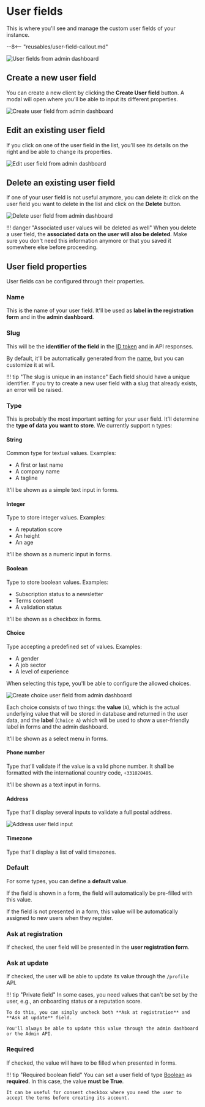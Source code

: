 # User fields

This is where you'll see and manage the custom user fields of your instance.

--8<-- "reusables/user-field-callout.md"

![User fields from admin dashboard](/assets/images/admin-user-fields.png)

## Create a new user field

You can create a new client by clicking the **Create User field** button. A modal will open where you'll be able to input its different properties.

![Create user field from admin dashboard](/assets/images/admin-user-fields-create.png)

## Edit an existing user field

If you click on one of the user field in the list, you'll see its details on the right and be able to change its properties.

![Edit user field from admin dashboard](/assets/images/admin-user-fields-edit.png)

## Delete an existing user field

If one of your user field is not useful anymore, you can delete it: click on the user field you want to delete in the list and click on the **Delete** button.

![Delete user field from admin dashboard](/assets/images/admin-user-fields-delete.png)

!!! danger "Associated user values will be deleted as well"
    When you delete a user field, the **associated data on the user will also be deleted**. Make sure you don't need this information anymore or that you saved it somewhere else before proceeding.

## User field properties

User fields can be configured through their properties.

### Name

This is the name of your user field. It'll be used as **label in the registration form** and in the **admin dashboard**.

### Slug

This will be the **identifier of the field** in the [ID token](../getting-started/oauth2.md#access-token-and-id-token) and in API responses.

By default, it'll be automatically generated from the [name](#name), but you can customize it at will.

!!! tip "The slug is unique in an instance"
    Each field should have a unique identifier. If you try to create a new user field with a slug that already exists, an error will be raised.

### Type

This is probably the most important setting for your user field. It'll determine the **type of data you want to store**. We currently support n types:

#### String

Common type for textual values. Examples:

* A first or last name
* A company name
* A tagline

It'll be shown as a simple text input in forms.

#### Integer

Type to store integer values. Examples:

* A reputation score
* An height
* An age

It'll be shown as a numeric input in forms.

#### Boolean

Type to store boolean values. Examples:

* Subscription status to a newsletter
* Terms consent
* A validation status

It'll be shown as a checkbox in forms.

#### Choice

Type accepting a predefined set of values. Examples:

* A gender
* A job sector
* A level of experience

When selecting this type, you'll be able to configure the allowed choices.

![Create choice user field from admin dashboard](/assets/images/admin-user-fields-create-choice.png)

Each choice consists of two things: the **value** (`A`), which is the actual underlying value that will be stored in database and returned in the user data, and the **label** (`Choice A`) which will be used to show a user-friendly label in forms and the admin dashboard.

It'll be shown as a select menu in forms.

#### Phone number

Type that'll validate if the value is a valid phone number. It shall be formatted with the international country code, `+331020405`.

It'll be shown as a text input in forms.

#### Address

Type that'll display several inputs to validate a full postal address.

![Address user field input](/assets/images/user-fields-address-input.png)

#### Timezone

Type that'll display a list of valid timezones.

### Default

For some types, you can define a **default value**.

If the field is shown in a form, the field will automatically be pre-filled with this value.

If the field is not presented in a form, this value will be automatically assigned to new users when they register.

### Ask at registration

If checked, the user field will be presented in the **user registration form**.

### Ask at update

If checked, the user will be able to update its value through the `/profile` API.

!!! tip "Private field"
    In some cases, you need values that can't be set by the user, e.g., an onboarding status or a reputation score.

    To do this, you can simply uncheck both **Ask at registration** and **Ask at update** field.

    You'll always be able to update this value through the admin dashboard or the Admin API.

### Required

If checked, the value will have to be filled when presented in forms.

!!! tip "Required boolean field"
    You can set a user field of type [Boolean](#boolean) as **required**. In this case, the value **must be True**.

    It can be useful for consent checkbox where you need the user to accept the terms before creating its account.
